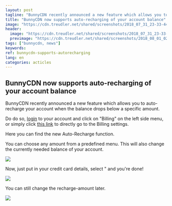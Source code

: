 ```yaml
---
layout: post
tagline: "BunnyCDN recently announced a new feature which allows you to auto-recharge your account when the balance drops below a specific amount. I'll show you how that works."
title: "BunnyCDN now supports auto-recharging of your account balance"
image: "https://cdn.treudler.net/shared/screenshots/2018_07_31_23-33-44_GNzC313NVkKZtdVqOC5Z.png"
header:
  image: "https://cdn.treudler.net/shared/screenshots/2018_07_31_23-33-44_GNzC313NVkKZtdVqOC5Z.png"
  previmage: "https://cdn.treudler.net/shared/screenshots/2018_08_01_02-13-54_y2YKpyH5EViMc2cA7uXW.png"
tags: ["bunnycdn, news"]
keywords:
ref: bunnycdn-supports-autorecharging
lang: en
categories: acticles
---
```


## BunnyCDN now supports auto-recharging of your account balance

BunnyCDN recently announced a new feature which allows you to auto-recharge your account when the balance drops below a specific amount.

Do do so, [login](https://bunnycdn.com/dashboard/user/login) to your account and click on "Billing" on the left side menu, or simply click [this link](https://bunnycdn.com/dashboard/billing) to directly go to the Billing settings.

Here you can find the new Auto-Recharge function.

You can choose any amount from a predefined menu. This will also change the currently needed balance of your account.

![](https://cdn.treudler.net/shared/screenshots/2018_08_08_22-34-03_Hvx4n2OmWEezanHbpFlX.gif)

Now, just put in your credit card details, select " and you're done!

![](https://cdn.treudler.net/shared/screenshots/2018_08_08_23-08-56_cA2tRmpgWz1ihHqdGKGr.png)

You can still change the recharge-amount later.

![](https://cdn.treudler.net/shared/screenshots/2018_08_08_23-10-09_Ixai6T9gzfnRVQn6s3d0.png)